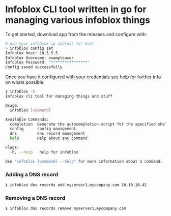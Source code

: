 # Infoblox CLI tool written in go for managing various infoblox things

To get started, download app from the releases and configure with:
```bash
# use your infoblox ip address for host
> infoblox config set
Infoblox Host: 10.5.5.5
Infoblox Username: exampleuser
Infoblox Password: '****************'
Config saved successfully
```

Once you have it configured with your credentials see help for further info on whats possible:
```bash
❯ infoblox -h
Infoblox cli tool for managing things and stuff

Usage:
  infoblox [command]

Available Commands:
  completion  Generate the autocompletion script for the specified shell
  config      config management
  dns         dns record management
  help        Help about any command

Flags:
  -h, --help   help for infoblox

Use "infoblox [command] --help" for more information about a command.
```

### Adding a DNS record
```bash
❯ infoblox dns records add myserver1.mycompany.com 10.10.10.42
```

### Removing a DNS record
```bash
❯ infoblox dns records remove myserver1.mycompany.com
```
